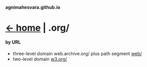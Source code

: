 #### agnimahesvara.github.io
# [<- home](../) | .org/

#### by URL
* three-level domain web.archive.org/ plus path segment [web/](02archive/03web/04web/)
* two-level domain [w3.org/](02w3/)
